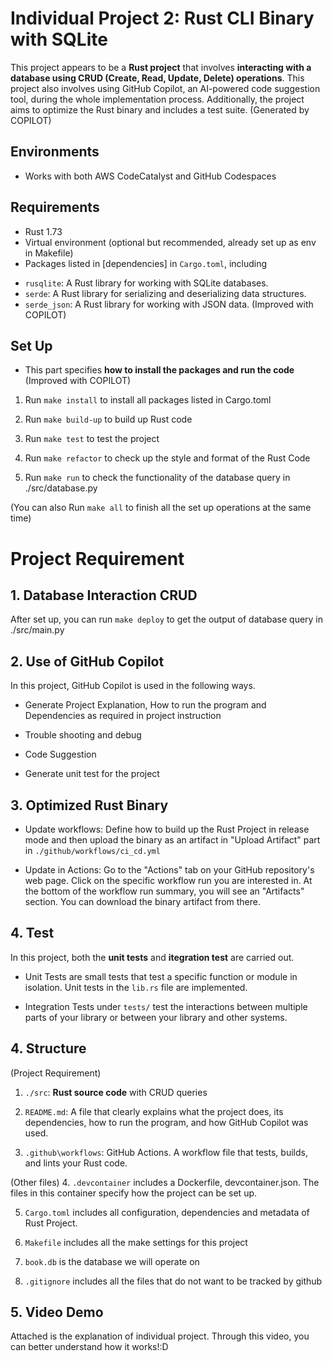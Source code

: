 # Individual Project 2: Rust CLI Binary with SQLite
This project appears to be a **Rust project** that involves **interacting with a database using CRUD (Create, Read, Update, Delete) operations**. This project also involves using GitHub Copilot, an AI-powered code suggestion tool, during the whole implementation process. Additionally, the project aims to optimize the Rust binary and includes a test suite. 
(Generated by COPILOT)

## Environments
* Works with both AWS CodeCatalyst and GitHub Codespaces


## Requirements
- Rust 1.73
- Virtual environment (optional but recommended, already set up as env in Makefile)
- Packages listed in [dependencies] in `Cargo.toml`, including 
* `rusqlite`: A Rust library for working with SQLite databases.
* `serde`: A Rust library for serializing and deserializing data structures.
* `serde_json`: A Rust library for working with JSON data.
(Improved with COPILOT)

## Set Up 
* This part specifies **how to install the packages and run the code** (Improved with COPILOT)
1. Run `make install` to install all packages listed in Cargo.toml

2. Run `make build-up` to build up Rust code

3. Run `make test` to test the project

4. Run `make refactor` to check up the style and format of the Rust Code

5. Run `make run` to check the functionality of the database query in ./src/database.py

(You can also Run `make all` to finish all the set up operations at the same time)

# Project Requirement
## 1. Database Interaction CRUD
After set up, you can run `make deploy` to get the output of database query in ./src/main.py

## 2. Use of GitHub Copilot
In this project, GitHub Copilot is used in the following ways.
* Generate Project Explanation, How to run the program and Dependencies as required in project instruction

* Trouble shooting and debug

* Code Suggestion

* Generate unit test for the project


## 3. Optimized Rust Binary
* Update workflows: Define how to build up the Rust Project in release mode and then upload the binary as an artifact in "Upload Artifact" part in `./github/workflows/ci_cd.yml`

* Update in Actions: Go to the "Actions" tab on your GitHub repository's web page. Click on the specific workflow run you are interested in. At the bottom of the workflow run summary, you will see an "Artifacts" section. You can download the binary artifact from there.

## 4. Test
In this project, both the **unit tests** and **itegration test** are carried out.

* Unit Tests are small tests that test a specific function or module in isolation. Unit tests in the `lib.rs` file are implemented.

* Integration Tests under `tests/` test the interactions between multiple parts of your library or between your library and other systems.


## 4. Structure
(Project Requirement)
1. `./src`: **Rust source code** with CRUD queries

2. `README.md`: A file that clearly explains what the project does, its dependencies, how to run the program, and how GitHub Copilot was used.

3. `.github\workflows`: GitHub Actions. A workflow file that tests, builds, and lints your Rust code.

(Other files)
4. `.devcontainer` includes a Dockerfile, devcontainer.json. The files in this container specify how the project can be set up.

5. `Cargo.toml` includes all configuration, dependencies and metadata of Rust Project.

6. `Makefile` includes all the make settings for this project

7. `book.db` is the database we will operate on

8. `.gitignore` includes all the files that do not want to be tracked by github

## 5. Video Demo
Attached is the explanation of individual project. Through this video, you can better understand how it works!:D
